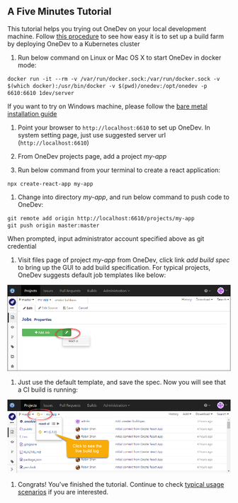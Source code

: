 A Five Minutes Tutorial
---

This tutorial helps you trying out OneDev on your local development machine. Follow [this procedure](deploy-into-k8s.md) to see how easy it is to set up a build farm by deploying OneDev to a Kubernetes cluster

1. Run below command on Linux or Mac OS X to start OneDev in docker mode:

  ```
  docker run -it --rm -v /var/run/docker.sock:/var/run/docker.sock -v $(which docker):/usr/bin/docker -v $(pwd)/onedev:/opt/onedev -p 6610:6610 1dev/server
  ```
  If you want to try on Windows machine, please follow the [bare metal installation guide](run-on-bare-metal-machine.md)

1. Point your browser to `http://localhost:6610` to set up OneDev. In system setting page, just use suggested server url (`http://localhost:6610`)

1. From OneDev projects page, add a project _my-app_

1. Run below command from your terminal to create a react application:

  ```
  npx create-react-app my-app
  ```
  
1. Change into directory _my-app_, and run below command to push code to OneDev:

  ```
  git remote add origin http://localhost:6610/projects/my-app
  git push origin master:master
  ```
  When prompted, input administrator account specified above as git credential
  
1. Visit files page of project _my-app_ from OneDev, click link _add build spec_ to bring up the GUI to add build specification. For typical projects, OneDev suggests default job templates like below:

  ![Add Job Wizard](../images/add-job-wizard.png)
  
1. Just use the default template, and save the spec. Now you will see that a CI build is running:

  ![After Add Ci Job](../images/after-add-ci-job.png)
    
1. Congrats! You've finished the tutorial. Continue to check [typical usage scenarios](usage-scenarios.md) if you are interested.
